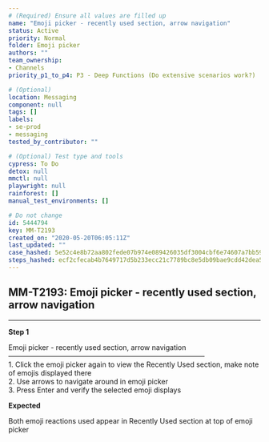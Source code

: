 ```yaml
---
# (Required) Ensure all values are filled up
name: "Emoji picker - recently used section, arrow navigation"
status: Active
priority: Normal
folder: Emoji picker
authors: ""
team_ownership:
- Channels
priority_p1_to_p4: P3 - Deep Functions (Do extensive scenarios work?)

# (Optional)
location: Messaging
component: null
tags: []
labels:
- se-prod
- messaging
tested_by_contributor: ""

# (Optional) Test type and tools
cypress: To Do
detox: null
mmctl: null
playwright: null
rainforest: []
manual_test_environments: []

# Do not change
id: 5444794
key: MM-T2193
created_on: "2020-05-20T06:05:11Z"
last_updated: ""
case_hashed: 5e52c4e8b72aa802fede07b974e089426035df3004cbf6e74607a7bb598b8432d60732d9ddecc5be1beaec46ffe022df
steps_hashed: ecf2cfecab4b7649717d5b233ecc21c7789bc8e5db09bae9cdd42dea523dc17b8e9298202effee7af5dc43568a1ab6af
---
```


<!-- (Auto-generated) Based on frontmatter's "key" and "name" -->

## MM-T2193: Emoji picker - recently used section, arrow navigation

---

**Step 1**

Emoji picker - recently used section, arrow navigation\
————————————————————————————\
1\. Click the emoji picker again to view the Recently Used section, make note of emojis displayed there\
2\. Use arrows to navigate around in emoji picker\
3\. Press Enter and verify the selected emoji displays

**Expected**

Both emoji reactions used appear in Recently Used section at top of emoji picker
